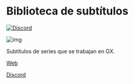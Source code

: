 # Biblioteca de subtítulos

[![Discord](https://discordapp.com/api/guilds/197878259302531072/widget.png)](https://discord.gg/Zs2CaG6)

![img](http://i.imgur.com/Nje9c9L.jpg)

Subtítulos de series que se trabajan en GX.

[Web](http://anime-gx.com)

[Discord](https://discord.gg/Zs2CaG6)
 



